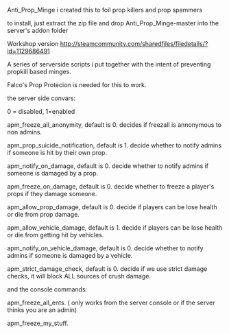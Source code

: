 Anti_Prop_Minge
i created this to foil prop killers and prop spammers

to install, just extract the zip file and drop Anti_Prop_Minge-master into the server's addon folder

Workshop version http://steamcommunity.com/sharedfiles/filedetails/?id=1129686491

A series of serverside scripts i put together with the intent of preventing propkill based minges.

Falco's Prop Protecion is needed for this to work.

the server side convars:

0 = disabled, 1=enabled

apm_freeze_all_anonymity, default is 0.
decides if freezall is annonymous to non admins.

apm_prop_suicide_notification, default is 1.
decide whether to notify admins if someone is hit by their own prop.

apm_notify_on_damage, default is 0.
decide whether to notify admins if someone is damaged by a prop.

apm_freeze_on_damage, default is 0.
decide whether to freeze a player's props if they damage someone.

apm_allow_prop_damage, default is 0.
decide if players can be lose health or die from prop damage.

apm_allow_vehicle_damage, default is 1.
decide if players can be lose health or die from getting hit by vehicles.

apm_notify_on_vehicle_damage, default is 0.
decide whether to notify admins if someone is damaged by a vehicle.

apm_strict_damage_check, default is 0.
decide if we use strict damage checks, it will block ALL sources of crush damage.

and the console commands:

apm_freeze_all_ents.
( only works from the server console or if the server thinks you are an admin)

apm_freeze_my_stuff.
